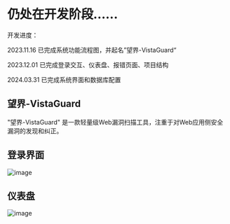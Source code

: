 # 仍处在开发阶段……
开发进度：

2023.11.16 已完成系统功能流程图，并起名”望界-VistaGuard“

2023.12.01 已完成登录交互、仪表盘、报错页面、项目结构

2024.03.31 已完成系统界面和数据库配置

## 望界-VistaGuard
"望界-VistaGuard" 是一款轻量级Web漏洞扫描工具，注重于对Web应用侧安全漏洞的发现和纠正。

## 登录界面
![image](https://github.com/Linkpoc/VistaGuard/assets/79533751/c37b26a2-98c0-4f9d-a698-8db0b24decd0)
## 仪表盘
![image](https://github.com/Linkpoc/VistaGuard/assets/79533751/6b764aaf-e9e5-49d8-801d-d6c3f5b9baeb)
## 


